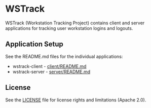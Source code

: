 # WSTrack

WSTrack (Workstation Tracking Project) contains client and server applications
for tracking user workstation logins and logouts.

## Application Setup

See the README.md files for the individual applications:

* wstrack-client - [client/README.md](client/README.md)
* wstrack-server - [server/README.md](server/README.md)

## License

See the [LICENSE](LICENSE.md) file for license rights and limitations
(Apache 2.0).
